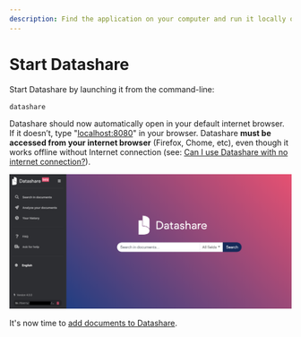 ```yaml
---
description: Find the application on your computer and run it locally on your browser.
---
```


# Start Datashare

Start Datashare by launching it from the command-line: 

```
datashare
```

Datashare should now automatically open in your default internet browser. If it doesn’t, 
type "[localhost:8080](http://localhost:8080)" in your browser. Datashare **must be accessed from your internet browser** (Firefox, Chome, etc), even though it works offline without Internet connection (see: [Can I use Datashare with no internet connection?](/faq-general/can-i-use-datashare-with-no-internet-connection)).

![](../../.gitbook/assets/screenshot-2019-08-13-at-10.21.55.png)

It's now time to [add documents to Datashare](/linux/add-documents-to-datashare-on-linux).
